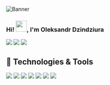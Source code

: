 ![Banner](https://media.giphy.com/media/13HgwGsXF0aiGY/giphy.gif)
### Hi! <img src="https://raw.githubusercontent.com/MartinHeinz/MartinHeinz/master/wave.gif" width="30px">, I'm Oleksandr Dzindziura
[![](https://vistr.dev/badge?repo=yuriylyukov.yuriylyukov&corners=round)](https://github.com/YuriyLyukov/vistr.dev)
[![](https://img.shields.io/badge/-@ssashha-informational?style=flat&logo=instagram&logoColor=#C222AD&color=2bbc8a)](https://www.instagram.com/ssashha/)
[![](https://img.shields.io/badge/-Oleksandr%20Dzindziura-blue?style=flat-round&logo=Linkedin&logoColor=white&link=https://www.linkedin.com/in/ssashha/)](https://www.linkedin.com/in/ssashha/)
## 🔧 Technologies & Tools
![](https://img.shields.io/badge/Code-Moralis-informational?style=flat&logo=web3.js&logoColor=white&color=9370DB)
![](https://img.shields.io/badge/IDE-JetBrains-informational?style=flat&logo=JetBrains&logoColor=white&color=9370DB)
![](https://img.shields.io/badge/Code-Next.js-informational?style=flat&logo=next.js&logoColor=white&color=9370DB)
![](https://img.shields.io/badge/Code-React-informational?style=flat&logo=react&logoColor=white&color=9370DB)
![](https://img.shields.io/badge/Code-JavaScript-informational?style=flat&logo=javascript&logoColor=white&color=9370DB)
![](https://img.shields.io/badge/Code-TypeScript-informational?style=flat&logo=typescript&logoColor=white&color=9370DB)
![](https://camo.githubusercontent.com/e91d1486e964f3f139d8ee073b4af10798735683273658621b18f2cf3691bc67/68747470733a2f2f696d672e736869656c64732e696f2f62616467652f436f64652d5675652d696e666f726d6174696f6e616c3f7374796c653d666c6174266c6f676f3d7675652e6a73266c6f676f436f6c6f723d776869746526636f6c6f723d393337304442_)
